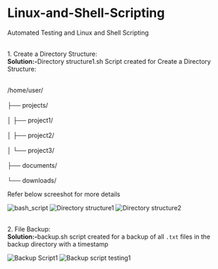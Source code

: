 # Linux-and-Shell-Scripting
Automated Testing and Linux and Shell Scripting

<br>1. Create a Directory Structure:</br>
<strong> Solution:-</strong>Directory structure1.sh Script created for Create a Directory Structure:

<br>/home/user/ </br>
<br>       ├── projects/</br>
<br>       │   ├── project1/</br>
<br>       │   ├── project2/</br>
<br>       │   └── project3/</br>
<br>       ├── documents/</br>
<br>       └── downloads/</br>

Refer below screeshot for more details

![bash_script](https://github.com/user-attachments/assets/20b309e1-b489-40e8-a7b1-e558de1e55b2)
![Directory structure1](https://github.com/user-attachments/assets/b14d16ee-58c4-4f21-b739-1abbd477aa0c)
![Directory structure2](https://github.com/user-attachments/assets/f0e8924d-d83e-4df7-a89c-d00bdd410351)

<br>2. File Backup:</br>
<strong> Solution:-</strong>backup.sh script created for a backup of all `.txt` files in the backup directory with a timestamp

   
![Backup Script1](https://github.com/user-attachments/assets/7ccc2ab0-c9ad-4134-a372-ca9308ff7719)
![Backup script testing1](https://github.com/user-attachments/assets/cb9eacb1-a34f-45c8-9923-e1f76a480810)
